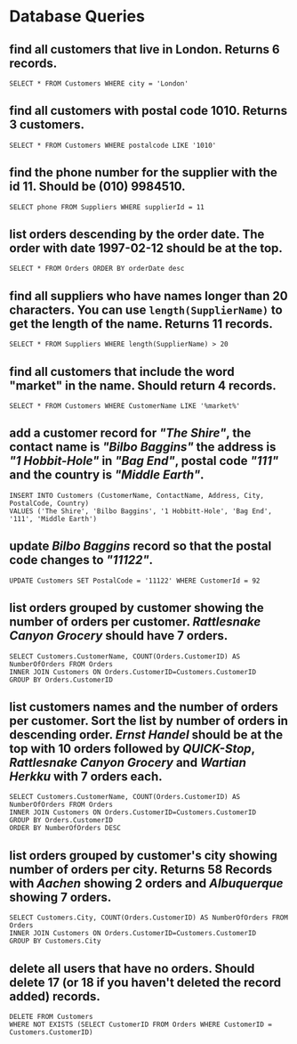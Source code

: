 # Database Queries

## find all customers that live in London. Returns 6 records.

`SELECT * FROM Customers WHERE city = 'London'`

## find all customers with postal code 1010. Returns 3 customers.

`SELECT * FROM Customers WHERE postalcode LIKE '1010'`

## find the phone number for the supplier with the id 11. Should be (010) 9984510.

`SELECT phone FROM Suppliers WHERE supplierId = 11`

## list orders descending by the order date. The order with date 1997-02-12 should be at the top.

`SELECT * FROM Orders ORDER BY orderDate desc`

## find all suppliers who have names longer than 20 characters. You can use `length(SupplierName)` to get the length of the name. Returns 11 records.

`SELECT * FROM Suppliers WHERE length(SupplierName) > 20`

## find all customers that include the word "market" in the name. Should return 4 records.

`SELECT * FROM Customers WHERE CustomerName LIKE '%market%'`

## add a customer record for _"The Shire"_, the contact name is _"Bilbo Baggins"_ the address is _"1 Hobbit-Hole"_ in _"Bag End"_, postal code _"111"_ and the country is _"Middle Earth"_.

```
INSERT INTO Customers (CustomerName, ContactName, Address, City, PostalCode, Country)
VALUES ('The Shire', 'Bilbo Baggins', '1 Hobbitt-Hole', 'Bag End', '111', 'Middle Earth')
```

## update _Bilbo Baggins_ record so that the postal code changes to _"11122"_.

`UPDATE Customers SET PostalCode = '11122' WHERE CustomerId = 92`

## list orders grouped by customer showing the number of orders per customer. _Rattlesnake Canyon Grocery_ should have 7 orders.

```
SELECT Customers.CustomerName, COUNT(Orders.CustomerID) AS NumberOfOrders FROM Orders
INNER JOIN Customers ON Orders.CustomerID=Customers.CustomerID
GROUP BY Orders.CustomerID
```

## list customers names and the number of orders per customer. Sort the list by number of orders in descending order. _Ernst Handel_ should be at the top with 10 orders followed by _QUICK-Stop_, _Rattlesnake Canyon Grocery_ and _Wartian Herkku_ with 7 orders each.

```
SELECT Customers.CustomerName, COUNT(Orders.CustomerID) AS NumberOfOrders FROM Orders
INNER JOIN Customers ON Orders.CustomerID=Customers.CustomerID
GROUP BY Orders.CustomerID
ORDER BY NumberOfOrders DESC
```

## list orders grouped by customer's city showing number of orders per city. Returns 58 Records with _Aachen_ showing 2 orders and _Albuquerque_ showing 7 orders.

```
SELECT Customers.City, COUNT(Orders.CustomerID) AS NumberOfOrders FROM Orders
INNER JOIN Customers ON Orders.CustomerID=Customers.CustomerID
GROUP BY Customers.City
```

## delete all users that have no orders. Should delete 17 (or 18 if you haven't deleted the record added) records.

```
DELETE FROM Customers
WHERE NOT EXISTS (SELECT CustomerID FROM Orders WHERE CustomerID = Customers.CustomerID)
```